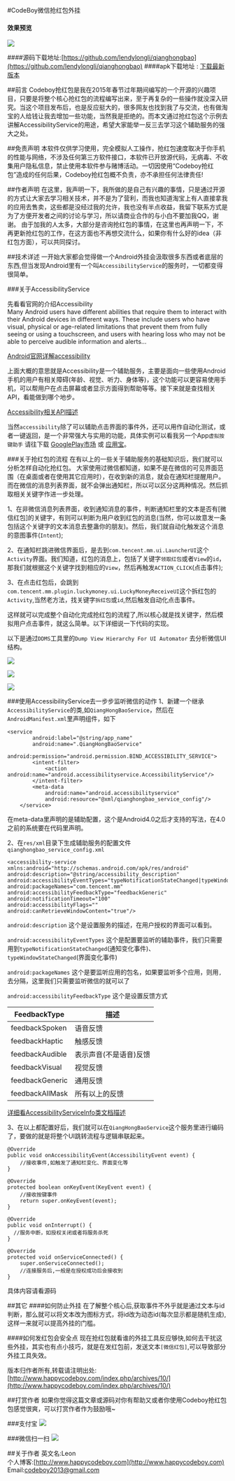 #CodeBoy微信抢红包外挂

#### 效果预览
![](show_min.gif)

####源码下载地址:[https://github.com/lendylongli/qianghongbao](https://github.com/lendylongli/qianghongbao)
####apk下载地址 : <a href="http://t.cn/RbrdRHe" target="_blank">下载最新版本</a>

##前言
Codeboy抢红包是我在2015年春节过年期间编写的一个开源的兴趣项目，只要是将整个核心抢红包的流程编写出来，至于再复杂的一些操作就没深入研究。当这个项目发布后，也是反应挺大的，很多网友也找到我了与交流，也有做淘宝的人给钱让我去增加一些功能，当然我是拒绝的。而本文通过抢红包这个示例去讲解AccessibilityService的用途，希望大家能举一反三去学习这个辅助服务的强大之处。

##免责声明
本软件仅供学习使用，完全模拟人工操作，抢红包速度取决于你手机的性能与网络，不涉及任何第三方软件接口，本软件已开放源代码，无病毒、不收集用户隐私信息，禁止使用本软件参与赌博活动。一切因使用“Codeboy抢红包”造成的任何后果，Codeboy抢红包概不负责，亦不承担任何法律责任!

##作者声明
在这里，我声明一下，我所做的是自己有兴趣的事情，只是通过开源的方式让大家去学习相关技术，并不是为了营利，而我也知道淘宝上有人直接拿我的应用去售卖，这些都是没经过我的允许，我也没有半点收益，我留下联系方式是为了方便开发者之间的讨论与学习，所以请商业合作的与小白不要加我QQ，谢谢。
由于加我的人太多，大部分是咨询抢红包的事情，在这里也再声明一下，不再更新抢红包的工作，在这方面也不再想交流什么，如果你有什么好的idea（非红包方面），可以共同探讨。

##技术详述
一开始大家都会觉得做一个Android外挂会汲取很多东西或者底层的东西,但当发现Android里有一个叫`AccessibilityService`的服务时，一切都变得很简单。

###关于AccessibilityService

先看看官网的介绍Accessibility  
Many Android users have different abilities that require them to interact with their Android devices in different ways. These include users who have visual, physical or age-related limitations that prevent them from fully seeing or using a touchscreen, and users with hearing loss who may not be able to perceive audible information and alerts...

[Android官网详解accessibility](http://developer.android.com/guide/topics/ui/accessibility/index.html)

上面大概的意思就是Accessibility是一个辅助服务，主要是面向一些使用Android手机的用户有相关障碍(年龄、视觉、听力、身体等)，这个功能可以更容易使用手机，可以帮用户在点击屏幕或者显示方面得到帮助等等。接下来就是查找相关API，看能做到哪个地步。

[Accessibility相关API描述](http://developer.android.com/guide/topics/ui/accessibility/apps.html)

当然`accessibility`除了可以辅助点击界面的事件外，还可以用作自动化测试，或者一键返回，是一个非常强大与实用的功能，具体实例可以看我另一个App`虚拟按键助手` 请往下载 [GooglePlay市场](https://play.google.com/store/apps/details?id=com.leon.assistivetouch.main) 或 [应用宝](http://android.myapp.com/myapp/detail.htm?apkName=com.leon.assistivetouch.main)。

###关于抢红包的流程
在有以上的一些关于辅助服务的基础知识后，我们就可以分析怎样自动化抢红包。
大家使用过微信都知道，如果不是在微信的可见界面范围（在桌面或者在使用其它应用时），在收到新的消息，就会在通知栏提醒用户。而在微信的消息列表界面，就不会弹出通知栏，所以可以区分这两种情况。然后抓取相关关键字作进一步处理。

1、在非微信消息列表界面，收到通知消息的事件，判断通知栏里的文本是否有[微信红包]的关键字，有则可以判断为用户收到红包的消息(当然，你可以故意发一条包括这个关键字的文本消息去整蛊你的朋友)。然后，我们就自动化触发这个消息的意图事件(`Intent`);

2、在通知栏跳进微信界面后，是去到`com.tencent.mm.ui.LauncherUI`这个`Activity`界面。我们知道，红包的消息上，包括了关键字`领取红包`或者`View`的`id`，那我们就根据这个关键字找到相应的`View`，然后再触发`ACTION_CLICK`(点击事件);

3、在点击红包后，会跳到`com.tencent.mm.plugin.luckymoney.ui.LuckyMoneyReceiveUI`这个拆红包的`Activity`,当然老方法，找关键字`拆红包`或`id`,然后触发自动化点击事件。

这样就可以完成整个自动化完成抢红包的流程了,所以核心就是找关键字，然后模拟用户点击事件，就这么简单。以下详细说一下代码的实现。

以下是通过`DDMS`工具里的`Dump View Hierarchy For UI Automator` 去分析微信UI结构。

![](qianghongbao_1.jpg)

![](qianghongbao_2.jpg)

![](qianghongbao_3.jpg)

###使用AccessibilityService去一步步监听微信的动作
1、新建一个继承`AccessibilityService`的类,如`QiangHongBaoService`，然后在`AndroidManifest.xml`里声明组件，如下

    <service
            android:label="@string/app_name"
            android:name=".QiangHongBaoService"
            android:permission="android.permission.BIND_ACCESSIBILITY_SERVICE">
            <intent-filter>
                <action android:name="android.accessibilityservice.AccessibilityService"/>
            </intent-filter>
            <meta-data
                android:name="android.accessibilityservice"
                android:resource="@xml/qianghongbao_service_config"/>
        </service>

在meta-data里声明的是辅助配置，这个是Android4.0之后才支持的写法，在4.0之前的系统要在代码里声明。

2、在`res/xml`目录下生成辅助服务的配置文件`qianghongbao_service_config.xml`

    <accessibility-service
    xmlns:android="http://schemas.android.com/apk/res/android"
    android:description="@string/accessibility_description"
    android:accessibilityEventTypes="typeNotificationStateChanged|typeWindowStateChanged"
    android:packageNames="com.tencent.mm"
    android:accessibilityFeedbackType="feedbackGeneric"
    android:notificationTimeout="100"
    android:accessibilityFlags=""
    android:canRetrieveWindowContent="true"/>

`android:description` 这个是设置服务的描述，在用户授权的界面可以看到。

`android:accessibilityEventTypes` 这个是配置要监听的辅助事件，我们只需要用到`typeNotificationStateChanged`(通知变化事件)、`typeWindowStateChanged`(界面变化事件)

`android:packageNames` 这个是要监听应用的包名，如果要监听多个应用，则用`,`去分隔，这里我们只需要监听微信的就可以了

`android:accessibilityFeedbackType` 这个是设置反馈方式

FeedbackType | 描述 
------------ | ------------- 
feedbackSpoken | 语音反馈 
feedbackHaptic | 触感反馈
feedbackAudible | 表示声音(不是语音)反馈
feedbackVisual | 视觉反馈
feedbackGeneric | 通用反馈
feedbackAllMask | 所有以上的反馈

[详细看AccessibilityServiceInfo类文档描述](http://developer.android.com/reference/android/accessibilityservice/AccessibilityServiceInfo.html)

3、在以上都配置好后，我们就可以在`QiangHongBaoService`这个服务里进行编码了，要做的就是将整个UI跳转流程与逻辑串联起来。

    @Override
    public void onAccessibilityEvent(AccessibilityEvent event) {
		//接收事件,如触发了通知栏变化、界面变化等	
    }
    
    @Override
    protected boolean onKeyEvent(KeyEvent event) {
        //接收按键事件
        return super.onKeyEvent(event);
    }

    @Override
    public void onInterrupt() {
	  //服务中断，如授权关闭或者将服务杀死
    }

    @Override
    protected void onServiceConnected() {
        super.onServiceConnected();
        //连接服务后,一般是在授权成功后会接收到
    }

具体内容请看源码

##其它
####如何防止外挂
在了解整个核心后,获取事件不外乎就是通过文本与id判断，那么就可以将文本改为图标方式，将id改为动态id(每次显示都是随机生成),这样一来就可以提高外挂的门槛。

####如何发红包会安全点
现在抢红包就看谁的外挂工具反应够快,如何去干扰这些外挂，其实也有点小技巧，就是在发红包前，发送文本`[微信红包]`,可以导致部分外挂工具失效。

版本归作者所有,转载请注明出处:[http://www.happycodeboy.com/index.php/archives/10/](http://www.happycodeboy.com/index.php/archives/10/)

##打赏作者
如果你觉得这篇文章或源码对你有帮助又或者你使用Codeboy抢红包包感觉很爽，可以打赏作者作为鼓励哦~

###支付宝
![](alipay.png)

###微信扫一扫
![](wechatpay.jpg)

##关于作者
英文名:Leon<br>
个人博客:[http://www.happycodeboy.com](http://www.happycodeboy.com)<br>
Email:codeboy2013@gmail.com<br>
